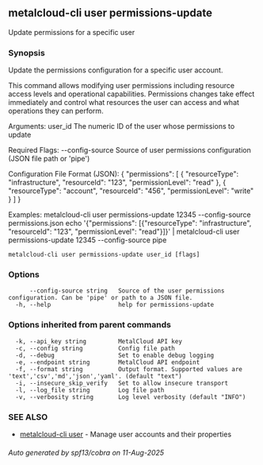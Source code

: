 ## metalcloud-cli user permissions-update

Update permissions for a specific user

### Synopsis

Update the permissions configuration for a specific user account.

This command allows modifying user permissions including resource access levels and
operational capabilities. Permissions changes take effect immediately and control
what resources the user can access and what operations they can perform.

Arguments:
  user_id                 The numeric ID of the user whose permissions to update

Required Flags:
  --config-source         Source of user permissions configuration (JSON file path or 'pipe')

Configuration File Format (JSON):
  {
    "permissions": [
      {
        "resourceType": "infrastructure",
        "resourceId": "123",
        "permissionLevel": "read"
      },
      {
        "resourceType": "account",
        "resourceId": "456",
        "permissionLevel": "write"
      }
    ]
  }

Examples:
  metalcloud-cli user permissions-update 12345 --config-source permissions.json
  echo '{"permissions": [{"resourceType": "infrastructure", "resourceId": "123", "permissionLevel": "read"}]}' | metalcloud-cli user permissions-update 12345 --config-source pipe

```
metalcloud-cli user permissions-update user_id [flags]
```

### Options

```
      --config-source string   Source of the user permissions configuration. Can be 'pipe' or path to a JSON file.
  -h, --help                   help for permissions-update
```

### Options inherited from parent commands

```
  -k, --api_key string         MetalCloud API key
  -c, --config string          Config file path
  -d, --debug                  Set to enable debug logging
  -e, --endpoint string        MetalCloud API endpoint
  -f, --format string          Output format. Supported values are 'text','csv','md','json','yaml'. (default "text")
  -i, --insecure_skip_verify   Set to allow insecure transport
  -l, --log_file string        Log file path
  -v, --verbosity string       Log level verbosity (default "INFO")
```

### SEE ALSO

* [metalcloud-cli user](metalcloud-cli_user.md)	 - Manage user accounts and their properties

###### Auto generated by spf13/cobra on 11-Aug-2025
